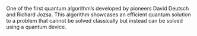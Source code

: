 One of the first quantum algorithm’s developed by pioneers David Deutsch and Richard Jozsa. This algorithm showcases an efficient quantum solution to a problem that cannot be solved classically but instead can be solved using a quantum device.

<!--
[metadata-name]: Deutsch-Jozsa algorithm
[metadata-url]: https://github.com/aws-samples/amazon-braket-algorithm-library/tree/main/src/braket/experimental/algorithms/deutsch_jozsa
-->
